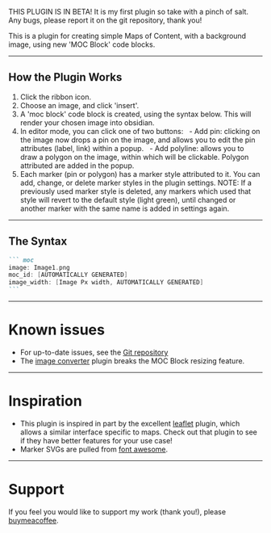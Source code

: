 THIS PLUGIN IS IN BETA! It is my first plugin so take with a pinch of salt. Any bugs, please report it on the git repository, thank you!

This is a plugin for creating simple Maps of Content, with a background image, using new 'MOC Block' code blocks.

---
## How the Plugin Works

1. Click the ribbon icon.
2. Choose an image, and click 'insert'.
3. A 'moc block' code block is created, using the syntax below. This will render your chosen image into obsidian.
4. In editor mode, you can click one of two buttons:
	  - Add pin: clicking on the image now drops a pin on the image, and allows you to edit the pin attributes (label, link) within a popup.
	  - Add polyline: allows you to draw a polygon on the image, within which will be clickable. Polygon attributed are added in the popup.
5. Each marker (pin or polygon) has a marker style attributed to it. You can add, change, or delete marker styles in the plugin settings. NOTE: If a previously used marker style is deleted, any markers which used that style will revert to the default style (light green), until changed or another marker with the same name is added in settings again.

---
## The Syntax
````markdown
``` moc
image: Image1.png
moc_id: [AUTOMATICALLY GENERATED]
image_width: [Image Px width, AUTOMATICALLY GENERATED]
```
````

---

# Known issues

- For up-to-date issues, see the [Git repository](https://github.com/NebulousNessie/Obsidian-MOCBlocks)
- The [image converter](https://github.com/xryul/obsidian-image-converter) plugin breaks the MOC Block resizing feature.

---
# Inspiration

- This plugin is inspired in part by the excellent [leaflet](https://github.com/javalent/obsidian-leaflet) plugin, which allows a similar interface specific to maps. Check out that plugin to see if they have better features for your use case!
- Marker SVGs are pulled from [font awesome](https://fontawesome.com/icons?d=gallery&p=2&s=solid&m=free).

---
# Support

If you feel you would like to support my work (thank you!), please [buymeacoffee](https://buymeacoffee.com/nebulousnessie).
